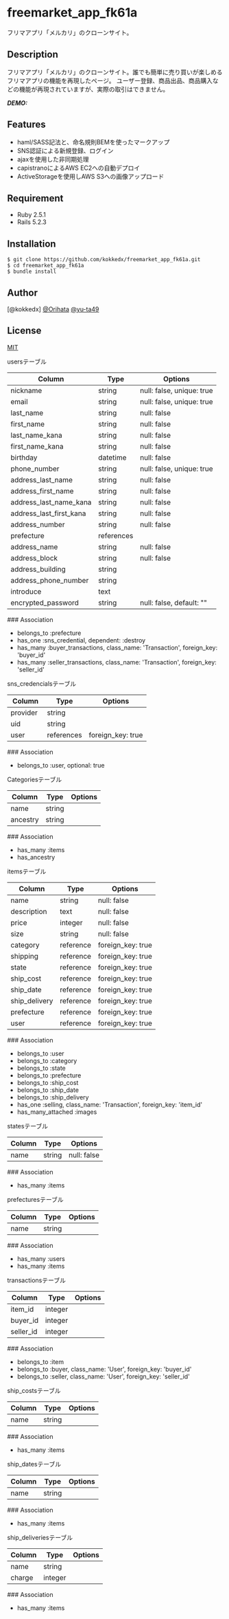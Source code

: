 # freemarket_app_fk61a
フリマアプリ「メルカリ」のクローンサイト。

## Description
フリマアプリ「メルカリ」のクローンサイト。誰でも簡単に売り買いが楽しめるフリマアプリの機能を再現したページ。
ユーザー登録、商品出品、商品購入などの機能が再現されていますが、実際の取引はできません。

***DEMO:***


## Features

- haml/SASS記法と、命名規則BEMを使ったマークアップ
- SNS認証による新規登録、ログイン
- ajaxを使用した非同期処理
- capistranoによるAWS EC2への自動デプロイ
- ActiveStorageを使用しAWS S3への画像アップロード

## Requirement

- Ruby 2.5.1
- Rails 5.2.3

## Installation

    $ git clone https://github.com/kokkedx/freemarket_app_fk61a.git
    $ cd freemarket_app_fk61a
    $ bundle install


## Author

[@kokkedx]
[@Orihata]()
[@yu-ta49]()

## License

[MIT](http://b4b4r07.mit-license.org)


usersテーブル

| Column | Type | Options |
|------|----|-------|
| nickname | string |null: false, unique: true |
| email |string |null: false, unique: true |
| last_name |string |null: false |
| first_name | string |null: false |
| last_name_kana | string |null: false |
| first_name_kana |string |null: false |
| birthday |datetime |null: false |
| phone_number | string |null: false, unique: true|
| address_last_name |string |null: false |
| address_first_name | string |null: false |
| address_last_name_kana |string |null: false |
| address_last_first_kana |string |null: false |
| address_number | string |null: false|
| prefecture | references| |
| address_name |string |null: false |
| address_block | string |null: false |
| address_building |string ||
| address_phone_number |string ||
| introduce | text ||
| encrypted_password | string |null: false, default: ""|

### Association
- belongs_to :prefecture
- has_one :sns_credential, dependent: :destroy
- has_many :buyer_transactions, class_name: 'Transaction', foreign_key: 'buyer_id'
- has_many :seller_transactions, class_name: 'Transaction', foreign_key: 'seller_id'

sns_credencialsテーブル

| Column | Type | Options |
|------|----|-------|
| provider | string ||
| uid | string ||
| user | references | foreign_key: true |

### Association
- belongs_to :user, optional: true 

Categoriesテーブル

|Column|Type|Options|
|------|----|-------|
| name | string ||
| ancestry | string | |

### Association
- has_many :items
- has_ancestry

itemsテーブル

|Column|Type|Options|
|------|----|-------|
| name | string | null: false |
| description | text | null: false |
| price | integer | null: false |
| size | string | null: false |
| category | reference | foreign_key: true |
| shipping | reference | foreign_key: true |
| state | reference | foreign_key: true |
| ship_cost | reference | foreign_key: true |
| ship_date | reference | foreign_key: true |
| ship_delivery | reference | foreign_key: true |
| prefecture | reference | foreign_key: true |
| user | reference | foreign_key: true |

### Association
- belongs_to :user
- belongs_to :category
- belongs_to :state
- belongs_to :prefecture
- belongs_to :ship_cost
- belongs_to :ship_date
- belongs_to :ship_delivery
- has_one :selling, class_name: 'Transaction', foreign_key: 'item_id'
- has_many_attached :images

statesテーブル

|Column|Type|Options|
|------|----|-------|
| name | string | null: false |

### Association
- has_many :items

prefecturesテーブル

|Column|Type|Options|
|------|----|-------|
| name | string ||

### Association
- has_many :users
- has_many :items

transactionsテーブル

|Column|Type|Options|
|------|----|-------|
| item_id | integer ||
| buyer_id | integer ||
| seller_id | integer ||

### Association
- belongs_to :item
- belongs_to :buyer, class_name: 'User', foreign_key: 'buyer_id'
- belongs_to :seller, class_name: 'User', foreign_key: 'seller_id'

ship_costsテーブル

|Column|Type|Options|
|------|----|-------|
| name | string ||

### Association
- has_many :items

ship_datesテーブル

|Column|Type|Options|
|------|----|-------|
| name | string ||

### Association
- has_many :items

ship_deliveriesテーブル

|Column|Type|Options|
|------|----|-------|
| name | string ||
| charge | integer ||

### Association
- has_many :items